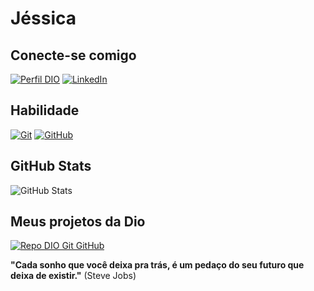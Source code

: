 #     Jéssica

## Conecte-se comigo


[![Perfil DIO](https://img.shields.io/badge/-Meu%20Perfil%20na%20DIO-30A3DC?style=for-the-badge)](https://web.dio.me/users/jessy_prata/ )
[![LinkedIn](https://img.shields.io/badge/LinkedIn-000?style=for-the-badge&logo=linkedin&logoColor=0E76A8)](https://www.linkedin.com/in/j%C3%A9ssica-beir%C3%A3o-279106289/)


## Habilidade

[![Git](https://img.shields.io/badge/git-%23F05033.svg?style=for-the-badge&logo=git&logoColor=white)](https://www.git-scm.com/)
[![GitHub](https://img.shields.io/badge/github-%23121011.svg?style=for-the-badge&logo=github&logoColor=white)](https://docs.github.com/pt)

## GitHub Stats
![GitHub Stats](https://github-readme-stats.vercel.app/api?username=kinhaprata&theme=dracula&border_transpcolor=30A3DC&show_icons=false&icon_color=30A3DC&_title_color=E94D5F&text_color=FFF)


## Meus projetos da Dio

[![Repo DIO Git GitHub](https://github-readme-stats.vercel.app/api/pin/?username=kinhaprata&repo=dio-lab-open-source&bg_color=Transparent&border_color=30A3DC&show_icons=false&icon_color=30A3DC&title_color=E94D5F&text_color=000)](https://github.com/kinhaprata/dio-lab-open-source)

**"Cada sonho que você deixa pra trás, é um pedaço do seu futuro que deixa de existir."** (Steve Jobs)
